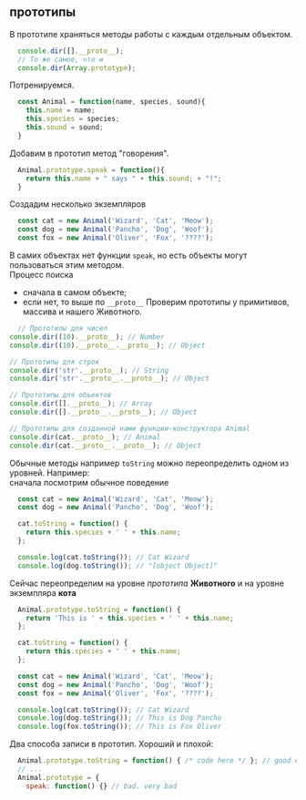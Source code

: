 ## прототипы ##
В прототипе храняться методы работы с каждым отдельным объектом.
```javascript
  console.dir([].__proto__);
  // То же самое, что и
  console.dir(Array.prototype);
```
Потренируемся.
```javascript
  const Animal = function(name, species, sound){
    this.name = name;
    this.species = species;
    this.sound = sound;
  }
```
Добавим в прототип метод "говорения".
```javascript
  Animal.prototype.speak = function(){
    return this.name + " says " + this.sound; + "!";
  }
```
Создадим несколько экземпляров
```javascript
  const cat = new Animal('Wizard', 'Cat', 'Meow');
  const dog = new Animal('Pancho', 'Dog', 'Woof');
  const fox = new Animal('Oliver', 'Fox', '????');
```
В самих объектах нет функции `speak`, но есть объекты могут пользоваться этим методом.  
Процесс поиска 
- сначала в самом объекте;
- если нет, то выше по `__proto__`
Проверим прототипы у примитивов, массива и нашего Животного.
```javascript
  // Прототипы для чисел
console.dir((10).__proto__); // Number
console.dir((10).__proto__.__proto__); // Object

// Прототипы для строк
console.dir('str'.__proto__); // String
console.dir('str'.__proto__.__proto__); // Object

// Прототипы для объектов
console.dir([].__proto__); // Array
console.dir([].__proto__.__proto__); // Object

// Прототипы для созданной нами функции-конструктора Animal
console.dir(cat.__proto__); // Animal
console.dir(cat.__proto__.__proto__); // Object
```
Обычные методы например `toString` можно переопределить одном из уровней.
Например:  
сначала посмотрим обычное поведение
```javascript
  const cat = new Animal('Wizard', 'Cat', 'Meow');
  const dog = new Animal('Pancho', 'Dog', 'Woof');

  cat.toString = function() {
    return this.species + ' ' + this.name;
  };

  console.log(cat.toString()); // Cat Wizard
  console.log(dog.toString()); // "[object Object]"
```
Сейчас переопределим на уровне *прототипа* **Животного** и на уровне экземпляра **кота**
```javascript
  Animal.prototype.toString = function() {
    return 'This is ' + this.species + ' ' + this.name;
  };

  cat.toString = function() {
    return this.species + ' ' + this.name;
  };

  const cat = new Animal('Wizard', 'Cat', 'Meow');
  const dog = new Animal('Pancho', 'Dog', 'Woof');
  const fox = new Animal('Oliver', 'Fox', '????');

  console.log(cat.toString()); // Cat Wizard
  console.log(dog.toString()); // This is Dog Pancho
  console.log(fox.toString()); // This is Fox Oliver
```
Два способа записи в прототип. Хороший и плохой:
```javascript
  Animal.prototype.toString = function() { /* code here */ }; // good enough
  // ...
  Animal.prototype = {
    speak: function() {} // bad. very bad
```